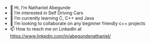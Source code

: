 - 👋 Hi, I’m Nathaniel Abegunde
- 👀 I’m interested in Self Driving Cars
- 🌱 I’m currently learning C, C++ and Java
- 💞️ I’m looking to collaborate on any beginner friendly c++ projects
- 📫 How to reach me on LinkedIn at https://www.linkedin.com/in/abegundenathaniel/

<!---
Nathbobs/Nathbobs is a ✨ special ✨ repository because its `README.md` (this file) appears on your GitHub profile.
You can click the Preview link to take a look at your changes.
--->
